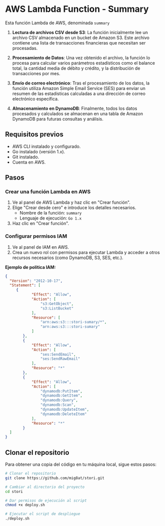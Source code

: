 # AWS Lambda Function - Summary
Esta función Lambda de AWS, denominada `summary`

1. **Lectura de archivos CSV desde S3**: La función inicialmente lee un archivo CSV almacenado en un bucket de Amazon S3. Este archivo contiene una lista de transacciones financieras que necesitan ser procesadas.

2. **Procesamiento de Datos**: Una vez obtenido el archivo, la función lo procesa para calcular varios parámetros estadísticos como el balance total, la cantidad media de débito y crédito, y la distribución de transacciones por mes.

3. **Envío de correo electrónico**: Tras el procesamiento de los datos, la función utiliza Amazon Simple Email Service (SES) para enviar un resumen de las estadísticas calculadas a una dirección de correo electrónico específica.

4. **Almacenamiento en DynamoDB**: Finalmente, todos los datos procesados y calculados se almacenan en una tabla de Amazon DynamoDB para futuras consultas y análisis.


## Requisitos previos

- AWS CLI instalado y configurado.
- Go instalado (versión 1.x).
- Git instalado.
- Cuenta en AWS.

## Pasos

### Crear una función Lambda en AWS

1. Ve al panel de AWS Lambda y haz clic en "Crear función".
2. Elige "Crear desde cero" e introduce los detalles necesarios.
   - Nombre de la función: `summary`
   - Lenguaje de ejecución: `Go 1.x`
3. Haz clic en "Crear función".

### Configurar permisos IAM

1. Ve al panel de IAM en AWS.
2. Crea un nuevo rol con permisos para ejecutar Lambda y acceder a otros recursos necesarios (como DynamoDB, S3, SES, etc.).

**Ejemplo de política IAM:**

```json
{
  "Version": "2012-10-17",
  "Statement": [
     {
            "Effect": "Allow",
            "Action": [
                "s3:GetObject",
                "s3:ListBucket"
            ],
            "Resource": [
                "arn:aws:s3:::stori-sumary/*",
                "arn:aws:s3:::stori-sumary"
            ]
        },
        {
            "Effect": "Allow",
            "Action": [
                "ses:SendEmail",
                "ses:SendRawEmail"
            ],
            "Resource": "*"
        },
        {
            "Effect": "Allow",
            "Action": [
                "dynamodb:PutItem",
                "dynamodb:GetItem",
                "dynamodb:Query",
                "dynamodb:Scan",
                "dynamodb:UpdateItem",
                "dynamodb:DeleteItem"
            ],
            "Resource": "*"
        }
  ]
}
```


## Clonar el repositorio

Para obtener una copia del código en tu máquina local, sigue estos pasos:

```bash
# Clonar el repositorio
git clone https://github.com/mig8at/stori.git

# Cambiar al directorio del proyecto
cd stori

# Dar permisos de ejecución al script
chmod +x deploy.sh

# Ejecutar el script de despliegue
./deploy.sh